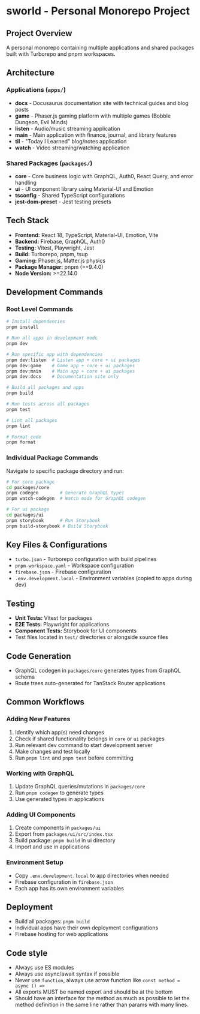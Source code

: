 # sworld - Personal Monorepo Project

## Project Overview

A personal monorepo containing multiple applications and shared packages built with Turborepo and pnpm workspaces.

## Architecture

### Applications (`apps/`)

- **docs** - Docusaurus documentation site with technical guides and blog posts
- **game** - Phaser.js gaming platform with multiple games (Bobble Dungeon, Evil Minds)
- **listen** - Audio/music streaming application
- **main** - Main application with finance, journal, and library features
- **til** - "Today I Learned" blog/notes application
- **watch** - Video streaming/watching application

### Shared Packages (`packages/`)

- **core** - Core business logic with GraphQL, Auth0, React Query, and error handling
- **ui** - UI component library using Material-UI and Emotion
- **tsconfig** - Shared TypeScript configurations
- **jest-dom-preset** - Jest testing presets

## Tech Stack

- **Frontend:** React 18, TypeScript, Material-UI, Emotion, Vite
- **Backend:** Firebase, GraphQL, Auth0
- **Testing:** Vitest, Playwright, Jest
- **Build:** Turborepo, pnpm, tsup
- **Gaming:** Phaser.js, Matter.js physics
- **Package Manager:** pnpm (>=9.4.0)
- **Node Version:** >=22.14.0

## Development Commands

### Root Level Commands

```bash
# Install dependencies
pnpm install

# Run all apps in development mode
pnpm dev

# Run specific app with dependencies
pnpm dev:listen  # Listen app + core + ui packages
pnpm dev:game    # Game app + core + ui packages
pnpm dev:main    # Main app + core + ui packages
pnpm dev:docs    # Documentation site only

# Build all packages and apps
pnpm build

# Run tests across all packages
pnpm test

# Lint all packages
pnpm lint

# Format code
pnpm format
```

### Individual Package Commands

Navigate to specific package directory and run:

```bash
# For core package
cd packages/core
pnpm codegen        # Generate GraphQL types
pnpm watch-codegen  # Watch mode for GraphQL codegen

# For ui package
cd packages/ui
pnpm storybook      # Run Storybook
pnpm build-storybook # Build Storybook
```

## Key Files & Configurations

- `turbo.json` - Turborepo configuration with build pipelines
- `pnpm-workspace.yaml` - Workspace configuration
- `firebase.json` - Firebase configuration
- `.env.development.local` - Environment variables (copied to apps during dev)

## Testing

- **Unit Tests:** Vitest for packages
- **E2E Tests:** Playwright for applications
- **Component Tests:** Storybook for UI components
- Test files located in `test/` directories or alongside source files

## Code Generation

- GraphQL codegen in `packages/core` generates types from GraphQL schema
- Route trees auto-generated for TanStack Router applications

## Common Workflows

### Adding New Features

1. Identify which app(s) need changes
2. Check if shared functionality belongs in `core` or `ui` packages
3. Run relevant dev command to start development server
4. Make changes and test locally
5. Run `pnpm lint` and `pnpm test` before committing

### Working with GraphQL

1. Update GraphQL queries/mutations in `packages/core`
2. Run `pnpm codegen` to generate types
3. Use generated types in applications

### Adding UI Components

1. Create components in `packages/ui`
2. Export from `packages/ui/src/index.tsx`
3. Build package: `pnpm build` in ui directory
4. Import and use in applications

### Environment Setup

- Copy `.env.development.local` to app directories when needed
- Firebase configuration in `firebase.json`
- Each app has its own environment variables

## Deployment

- Build all packages: `pnpm build`
- Individual apps have their own deployment configurations
- Firebase hosting for web applications

## Code style

- Always use ES modules
- Always use async/await syntax if possible
- Never use `function`, always use arrow function like `const method = async () => `
- All exports MUST be named export and should be at the bottom
- Should have an interface for the method as much as possible to let the method definition in the same line rather than params with many lines.
